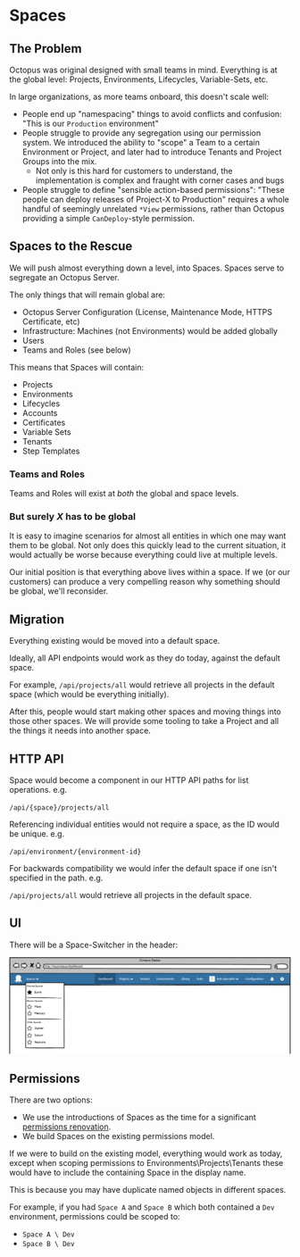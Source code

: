 # Spaces

## The Problem

Octopus was original designed with small teams in mind. Everything is at the global level: Projects, Environments, Lifecycles, Variable-Sets, etc.

In large organizations, as more teams onboard, this doesn't scale well:

- People end up "namespacing" things to avoid conflicts and confusion: "This is our `Production` environment"
- People struggle to provide any segregation using our permission system. We introduced the ability to "scope" a Team to a certain Environment or Project, and later had to introduce Tenants and Project Groups into the mix.
  - Not only is this hard for customers to understand, the implementation is complex and fraught with corner cases and bugs
- People struggle to define "sensible action-based permissions": "These people can deploy releases of Project-X to Production" requires a whole handful of seemingly unrelated `*View` permissions, rather than Octopus providing a simple `CanDeploy`-style permission.

## Spaces to the Rescue 

We will push almost everything down a level, into Spaces. Spaces serve to segregate an Octopus Server.      

The only things that will remain global are:

- Octopus Server Configuration (License, Maintenance Mode, HTTPS Certificate, etc)
- Infrastructure: Machines (not Environments) would be added globally 
- Users
- Teams and Roles (see below)

This means that Spaces will contain:

- Projects
- Environments
- Lifecycles 
- Accounts
- Certificates
- Variable Sets
- Tenants
- Step Templates

### Teams and Roles

Teams and Roles will exist at _both_ the global and space levels.

### But surely _X_ has to be global

It is easy to imagine scenarios for almost all entities in which one may want them to be global. Not only does this quickly lead to the current situation, it would actually be worse because everything could live at multiple levels.

Our initial position is that everything above lives within a space.  If we (or our customers) can produce a very compelling reason why something should be global, we'll reconsider.

## Migration

Everything existing would be moved into a default space.

Ideally, all API endpoints would work as they do today, against the default space.

For example, `/api/projects/all` would retrieve all projects in the default space (which would be everything initially).

After this, people would start making other spaces and moving things into those other spaces. We will provide some tooling to take a Project and all the things it needs into another space.

## HTTP API

Space would become a component in our HTTP API paths for list operations. e.g.

`/api/{space}/projects/all`

Referencing individual entities would not require a space, as the ID would be unique. e.g. 

`/api/environment/{environment-id}`

For backwards compatibility we would infer the default space if one isn't specified in the path. e.g.

`/api/projects/all` would retrieve all projects in the default space.

## UI

There will be a Space-Switcher in the header:

![ODCM Space Switching](odcm-space-switching-menu.png "width=500")

## Permissions 

There are two options:

- We use the introductions of Spaces as the time for a significant [permissions renovation](../Permissions/SimplifiedPermissions.md).
- We build Spaces on the existing permissions model.

If we were to build on the existing model, everything would work as today, except when scoping permissions to Environments\Projects\Tenants these would have to include the containing Space in the display name.

This is because you may have duplicate named objects in different spaces. 

For example, if you had `Space A` and `Space B` which both contained a `Dev` environment, permissions could be scoped to:

- `Space A \ Dev`
- `Space B \ Dev`

